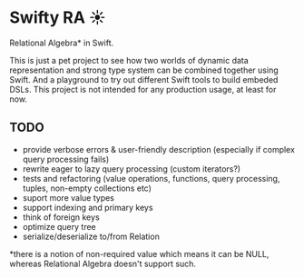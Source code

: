 # Swifty RA ☀️

Relational Algebra* in Swift.

This is just a pet project to see how two worlds of dynamic data representation and strong type system can be combined together using Swift. And a playground to try out different Swift tools to build embeded DSLs.
This project is not intended for any production usage, at least for now.

## TODO
- provide verbose errors & user-friendly description (especially if complex query processing fails)
- rewrite eager to lazy query processing (custom iterators?)
- tests and refactoring (value operations, functions, query processing, tuples, non-empty collections etc)
- suport more value types
- support indexing and primary keys
- think of foreign keys
- optimize query tree
- serialize/deserialize to/from Relation

*there is a notion of non-required value which means it can be NULL, whereas Relational Algebra doesn't support such.
